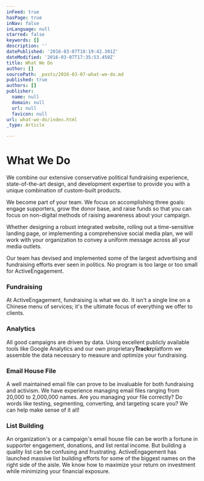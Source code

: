 ```yaml
---
inFeed: true
hasPage: true
inNav: false
inLanguage: null
starred: false
keywords: []
description: ''
datePublished: '2016-03-07T18:19:42.391Z'
dateModified: '2016-03-07T17:35:53.450Z'
title: What We Do
author: []
sourcePath: _posts/2016-03-07-what-we-do.md
published: true
authors: []
publisher:
  name: null
  domain: null
  url: null
  favicon: null
url: what-we-do/index.html
_type: Article

---
```

# What We Do

We combine our extensive conservative political fundraising experience, state-of-the-art design, and development expertise to provide you with a unique combination of custom-built products.

We become part of your team. We focus on accomplishing three goals: engage supporters, grow the donor base, and raise funds so that you can focus on non-digital methods of raising awareness about your campaign.

Whether designing a robust integrated website, rolling out a time-sensitive landing page, or implementing a comprehensive social media plan, we will work with your organization to convey a uniform message across all your media outlets.

Our team has devised and implemented some of the largest advertising and fundraising efforts ever seen in politics. No program is too large or too small for ActiveEngagement.

### Fundraising

At ActiveEngagement, fundraising is what we do. It isn't a single line on a Chinese menu of services; it's the ultimate focus of everything we offer to clients.

### Analytics

All good campaigns are driven by data. Using excellent publicly available tools like Google Analytics and our own proprietary**Trackr**platform we assemble the data necessary to measure and optimize your fundraising.

### Email House File

A well maintained email file can prove to be invaluable for both fundraising and activism. We have experience managing email files ranging from 20,000 to 2,000,000 names. Are you managing your file correctly? Do words like testing, segmenting, converting, and targeting scare you? We can help make sense of it all!

### List Building

An organization's or a campaign's email house file can be worth a fortune in supporter engagement, donations, and list rental income. But building a quality list can be confusing and frustrating. ActiveEngagement has launched massive list building efforts for some of the biggest names on the right side of the aisle. We know how to maximize your return on investment while minimizing your financial exposure.